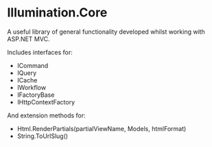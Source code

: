 # Illumination.Core

A useful library of general functionality developed whilst working with ASP.NET MVC.

Includes interfaces for:

* ICommand
* IQuery
* ICache
* IWorkflow
* IFactoryBase
* IHttpContextFactory

And extension methods for:

* Html.RenderPartials(partialViewName, Models, htmlFormat)
* String.ToUrlSlug()